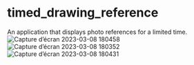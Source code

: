 # timed_drawing_reference

An application that displays photo references for a limited time.
![Capture d’écran 2023-03-08 180458](https://user-images.githubusercontent.com/126392901/223780665-4601ac49-f391-4170-8f51-01390be76131.jpg)
![Capture d’écran 2023-03-08 180352](https://user-images.githubusercontent.com/126392901/223780670-b873cffb-28e5-4cd5-9918-c6c9c680c5ce.jpg)
![Capture d’écran 2023-03-08 180431](https://user-images.githubusercontent.com/126392901/223780673-24f2997c-85d5-42b0-a281-5eb70684d30f.jpg)
